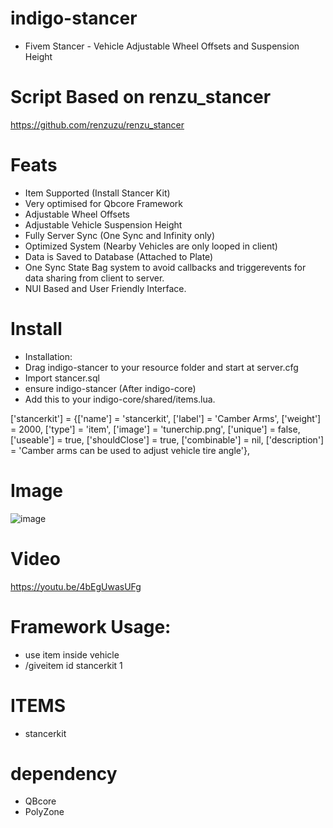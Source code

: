 # indigo-stancer
- Fivem Stancer - Vehicle Adjustable Wheel Offsets and Suspension Height

# Script Based on renzu_stancer 
https://github.com/renzuzu/renzu_stancer

# Feats
- Item Supported (Install Stancer Kit)
- Very optimised for Qbcore Framework
- Adjustable Wheel Offsets
- Adjustable Vehicle Suspension Height
- Fully Server Sync (One Sync and Infinity only)
- Optimized System (Nearby Vehicles are only looped in client)
- Data is Saved to Database (Attached to Plate)
- One Sync State Bag system to avoid callbacks and triggerevents for data sharing from client to server.
- NUI Based and User Friendly Interface.

# Install
- Installation:
- Drag indigo-stancer to your resource folder and start at server.cfg
- Import stancer.sql
- ensure indigo-stancer (After indigo-core)
- Add this to your indigo-core/shared/items.lua.

['stancerkit'] 				 	 = {['name'] = 'stancerkit', 			    	['label'] = 'Camber Arms', 				['weight'] = 2000, 	['type'] = 'item', 		['image'] = 'tunerchip.png', 			['unique'] = false, 	['useable'] = true, 	['shouldClose'] = true,	   ['combinable'] = nil,    ['description'] = 'Camber arms can be used to adjust vehicle tire angle'},


# Image
![image](https://cdn.discordapp.com/attachments/837147253562146846/1020302491646169088/unknown.png)

# Video

https://youtu.be/4bEgUwasUFg

# Framework Usage: 
- use item inside vehicle
- /giveitem id stancerkit 1

# ITEMS
- stancerkit

# dependency 
- QBcore
- PolyZone